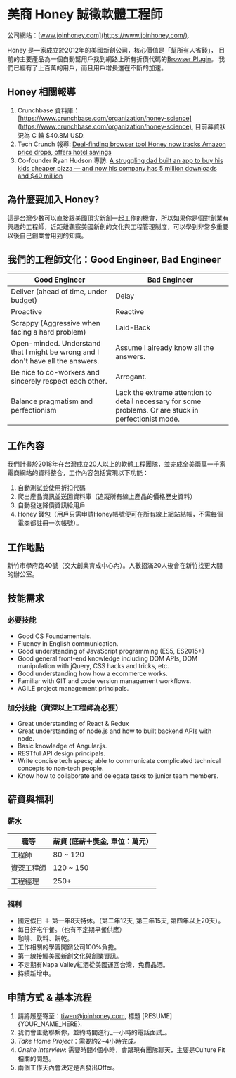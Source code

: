 # 美商 Honey 誠徵軟體工程師

公司網站：[www.joinhoney.com](https://www.joinhoney.com/).

Honey 是一家成立於2012年的美國新創公司，核心價值是「幫所有人省錢」，
目前的主要產品為一個自動幫用戶找到網路上所有折價代碼的[Browser Plugin](https://chrome.google.com/webstore/detail/honey/bmnlcjabgnpnenekpadlanbbkooimhnj)。
我們已經有了上百萬的用戶，而且用戶增長還在不斷的加速。

## Honey 相關報導
1. Crunchbase 資料庫： [https://www.crunchbase.com/organization/honey-science](https://www.crunchbase.com/organization/honey-science), 目前募資狀況為 C 輪 $40.8M USD.
2. Tech Crunch 報導: [Deal-finding browser tool Honey now tracks Amazon price drops, offers hotel savings](https://techcrunch.com/2017/06/30/deal-finding-browser-tool-honey-now-tracks-amazon-price-drops-offers-hotel-savings/)
3. Co-founder Ryan Hudson 專訪: [A struggling dad built an app to buy his kids cheaper pizza — and now his company has 5 million downloads and $40 million](http://www.businessinsider.com/honey-app-ryan-hudson-2017-10)


## 為什麼要加入 Honey?
這是台灣少數可以直接跟美國頂尖新創一起工作的機會，所以如果你是個對創業有興趣的工程師，近距離觀察美國新創的文化與工程管理制度，可以學到非常多重要以後自己創業會用到的知識。


## 我們的工程師文化：Good Engineer, Bad Engineer
| Good Engineer | Bad Engineer |
| ------------- | ------------ |
| Deliver (ahead of time, under budget)	| Delay |
| Proactive |	Reactive |
| Scrappy (Aggressive when facing a hard problem)	| Laid-Back |
| Open-minded. Understand that I might be wrong and I don't have all the answers.	| Assume I already know all the answers. |
| Be nice to co-workers and sincerely respect each other.	| Arrogant. |
| Balance pragmatism and perfectionism | Lack the extreme attention to detail necessary for some problems. Or are stuck in perfectionist mode. |


## 工作內容

我們計畫於2018年在台灣成立20人以上的軟體工程團隊，並完成全美兩萬一千家電商網站的資料整合，工作內容包括實現以下功能：
1. 自動測試並使用折扣代碼
2. 爬出產品資訊並送回資料庫（追蹤所有線上產品的價格歷史資料）
3. 自動發送降價資訊給用戶
4. Honey 錢包（用戶只需申請Honey帳號便可在所有線上網站結帳，不需每個電商都註冊一次帳號）。


## 工作地點

新竹市學府路40號（交大創業育成中心內）。人數招滿20人後會在新竹找更大間的辦公室。


## 技能需求

### 必要技能
- Good CS Foundamentals.
- Fluency in English communication.
- Good understanding of JavaScript programming (ES5, ES2015+) 
- Good general front-end knowledge including DOM APIs, DOM manipulation with jQuery, CSS hacks and tricks, etc.
- Good understanding how how a ecommerce works.
- Familiar with GIT and code version management workflows.
- AGILE project management principals.

### 加分技能（資深以上工程師為必要）
- Great understanding of React & Redux
- Great understanding of node.js and how to built backend APIs with node.
- Basic knowledge of Angular.js.
- RESTful API design principals.
- Write concise tech specs; able to communicate complicated technical concepts to non-tech people.
- Know how to collaborate and delegate tasks to junior team members.

## 薪資與福利

### 薪水

| 職等 | 薪資 (底薪＋獎金, 單位：萬元） |
| ---- | --------------------------- |
| 工程師 | 80 ~ 120 | 
| 資深工程師 | 120 ~ 150 |
| 工程經理 | 250+ |

### 福利

- 國定假日 ＋ 第一年8天特休。（第二年12天, 第三年15天, 第四年以上20天）。
- 每日好吃午餐。（也有不定期早餐供應）
- 咖啡、飲料、餅乾。
- 工作相關的學習開銷公司100%負擔。
- 第一線接觸美國新創文化與創業資訊。
- 不定期有Napa Valley紅酒從美國運回台灣，免費品酒。
- 持續新增中。


## 申請方式 & 基本流程

1. 請將履歷寄至：tiwen@joinhoney.com, 標題 [RESUME] {YOUR_NAME_HERE}.
2. 我們會主動聯繫你，並約時間進行_一小時的電話面試_。
3. _Take Home Project_：需要約2~4小時完成。
4. _Onsite Interview_: 需要時間4個小時，會跟現有團隊聊天，主要是Culture Fit相關的問題。
5. 兩個工作天內會決定是否發出Offer。
